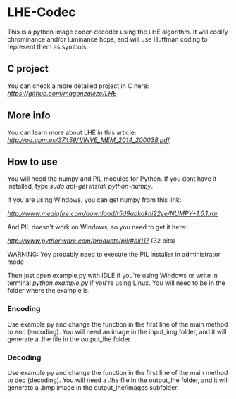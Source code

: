 # LHE-Codec



This is a python image coder-decoder using the LHE algorithm. It will codify chrominance and/or luminance hops, and will use Huffman coding to represent them as symbols.



## C project



You can check a more detailed project in C here: *https://github.com/magonzalezc/LHE*



## More info



You can learn more about LHE in this article: *http://oa.upm.es/37459/1/INVE_MEM_2014_200038.pdf*



## How to use

You will need the numpy and PIL modules for Python. If you dont have it installed, type *sudo apt-get install python-numpy*.

If you are using Windows, you can get numpy from this link: 

*http://www.mediafire.com/download/t5d9abkakhi22ye/NUMPY+1.6.1.rar*

And PIL doesn't work on Windows, so you need to get it here:

*http://www.pythonware.com/products/pil/#pil117* (32 bits) 

WARNING: Yoy probably need to execute the PIL installer in administrator mode

Then just open example.py with IDLE if you're using Windows or write in terminal *python example.py* if you're using Linux. 
You will need to be in the folder where the example is.



### Encoding



Use example.py and change the function in the first line of the main method to enc (encoding). You will need an image in the input_img folder, and it will generate a .lhe file in the output_lhe folder.



### Decoding



Use example.py and change the function in the first line of the main method to dec (decoding). You will need a .lhe file in the output_lhe folder, and it will generate a .bmp image in the output_lhe/images subfolder.